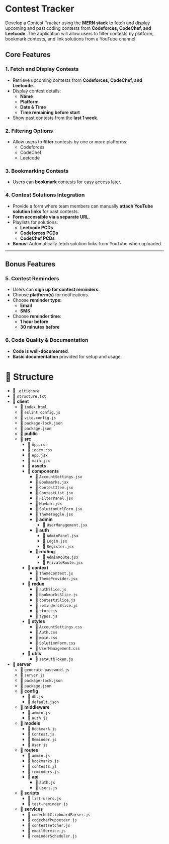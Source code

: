 # Contest Tracker

Develop a Contest Tracker using the **MERN stack** to fetch and display upcoming and past coding contests from **Codeforces, CodeChef, and Leetcode**. The application will allow users to filter contests by platform, bookmark contests, and link solutions from a YouTube channel.

## Core Features

### 1. Fetch and Display Contests

- Retrieve upcoming contests from **Codeforces, CodeChef, and Leetcode**.
- Display contest details:
  - **Name**
  - **Platform**
  - **Date & Time**
  - **Time remaining before start**
- Show past contests from the **last 1 week**.

### 2. Filtering Options

- Allow users to **filter** contests by one or more platforms:
  - Codeforces
  - CodeChef
  - Leetcode

### 3. Bookmarking Contests

- Users can **bookmark** contests for easy access later.

### 4. Contest Solutions Integration

- Provide a form where team members can manually **attach YouTube solution links** for past contests.
- **Form accessible via a separate URL**.
- Playlists for solutions:
  - **Leetcode PCDs**
  - **Codeforces PCDs**
  - **CodeChef PCDs**
- **Bonus:** Automatically fetch solution links from YouTube when uploaded.

---

## Bonus Features

### 5. Contest Reminders

- Users can **sign up for contest reminders**.
- Choose **platform(s)** for notifications.
- Choose **reminder type**:
  - **Email**
  - **SMS**
- Choose **reminder time**:
  - **1 hour before**
  - **30 minutes before**

### 6. Code Quality & Documentation

- **Code is well-documented**.
- **Basic documentation** provided for setup and usage.

# 📂 Structure

- 📄 `.gitignore`
- 📄 `structure.txt`
- 📁 **client**
  - 📄 `index.html`
  - 📄 `eslint.config.js`
  - 📄 `vite.config.js`
  - 📄 `package-lock.json`
  - 📄 `package.json`
  - 📁 **public**
  - 📁 **src**
    - 📄 `App.css`
    - 📄 `index.css`
    - 📄 `App.jsx`
    - 📄 `main.jsx`
    - 📁 **assets**
    - 📁 **components**
      - 📄 `AccountSettings.jsx`
      - 📄 `Bookmarks.jsx`
      - 📄 `ContestItem.jsx`
      - 📄 `ContestList.jsx`
      - 📄 `FilterPanel.jsx`
      - 📄 `Navbar.jsx`
      - 📄 `SolutionUrlForm.jsx`
      - 📄 `ThemeToggle.jsx`
      - 📁 **admin**
        - 📄 `UserManagement.jsx`
      - 📁 **auth**
        - 📄 `AdminPanel.jsx`
        - 📄 `Login.jsx`
        - 📄 `Register.jsx`
      - 📁 **routing**
        - 📄 `AdminRoute.jsx`
        - 📄 `PrivateRoute.jsx`
    - 📁 **context**
      - 📄 `ThemeContext.js`
      - 📄 `ThemeProvider.jsx`
    - 📁 **redux**
      - 📄 `authSlice.js`
      - 📄 `bookmarksSlice.js`
      - 📄 `contestsSlice.js`
      - 📄 `remindersSlice.js`
      - 📄 `store.js`
      - 📄 `types.js`
    - 📁 **styles**
      - 📄 `AccountSettings.css`
      - 📄 `Auth.css`
      - 📄 `main.css`
      - 📄 `SolutionForm.css`
      - 📄 `UserManagement.css`
    - 📁 **utils**
      - 📄 `setAuthToken.js`
- 📁 **server**
  - 📄 `generate-password.js`
  - 📄 `server.js`
  - 📄 `package-lock.json`
  - 📄 `package.json`
  - 📁 **config**
    - 📄 `db.js`
    - 📄 `default.json`
  - 📁 **middleware**
    - 📄 `admin.js`
    - 📄 `auth.js`
  - 📁 **models**
    - 📄 `Bookmark.js`
    - 📄 `Contest.js`
    - 📄 `Reminder.js`
    - 📄 `User.js`
  - 📁 **routes**
    - 📄 `admin.js`
    - 📄 `bookmarks.js`
    - 📄 `contests.js`
    - 📄 `reminders.js`
    - 📁 **api**
      - 📄 `auth.js`
      - 📄 `users.js`
  - 📁 **scripts**
    - 📄 `list-users.js`
    - 📄 `test-reminder.js`
  - 📁 **services**
    - 📄 `codechefClipboardParser.js`
    - 📄 `codechefPuppeteer.js`
    - 📄 `contestFetcher.js`
    - 📄 `emailService.js`
    - 📄 `reminderScheduler.js`
